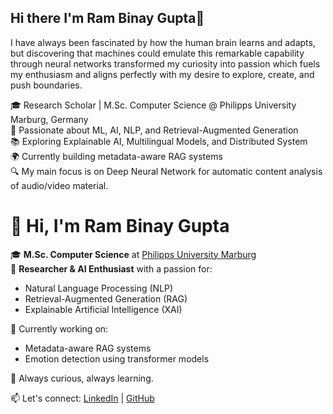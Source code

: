 ## Hi there I'm Ram Binay Gupta👋

 I have always been fascinated by how the human brain learns and adapts, but discovering that machines could emulate this remarkable capability through neural networks transformed my curiosity into passion which fuels my enthusiasm and aligns perfectly with my desire to explore, create, and push boundaries.  

🎓 Research Scholar | M.Sc. Computer Science @ Philipps University Marburg, Germany  
🧠 Passionate about ML, AI, NLP, and Retrieval-Augmented Generation  
📚 Exploring Explainable AI, Multilingual Models, and Distributed System  
🌍 Currently building metadata-aware RAG systems  
🔍 My main focus is on Deep Neural Network for automatic content analysis of audio/video material.  


# 👋 Hi, I'm Ram Binay Gupta

🎓 **M.Sc. Computer Science** at [Philipps University Marburg](https://www.uni-marburg.de/)  
🧠 **Researcher & AI Enthusiast** with a passion for:
- Natural Language Processing (NLP)
- Retrieval-Augmented Generation (RAG)
- Explainable Artificial Intelligence (XAI)

📌 Currently working on:
- Metadata-aware RAG systems
- Emotion detection using transformer models

💬 Always curious, always learning.

📫 Let's connect: [LinkedIn](https://www.linkedin.com/in/ram-gupta-49a586b9/) | [GitHub](https://github.com/Guptaram001)


<!--
**Guptaram001/Guptaram001** is a ✨ _special_ ✨ repository because its `README.md` (this file) appears on your GitHub profile.

Here are some ideas to get you started:

- 🔭 I’m currently working on ...
- 🌱 I’m currently learning ...
- 👯 I’m looking to collaborate on ...
- 🤔 I’m looking for help with ...
- 💬 Ask me about ...
- 📫 How to reach me: ...
- 😄 Pronouns: ...
- ⚡ Fun fact: ...
-->
